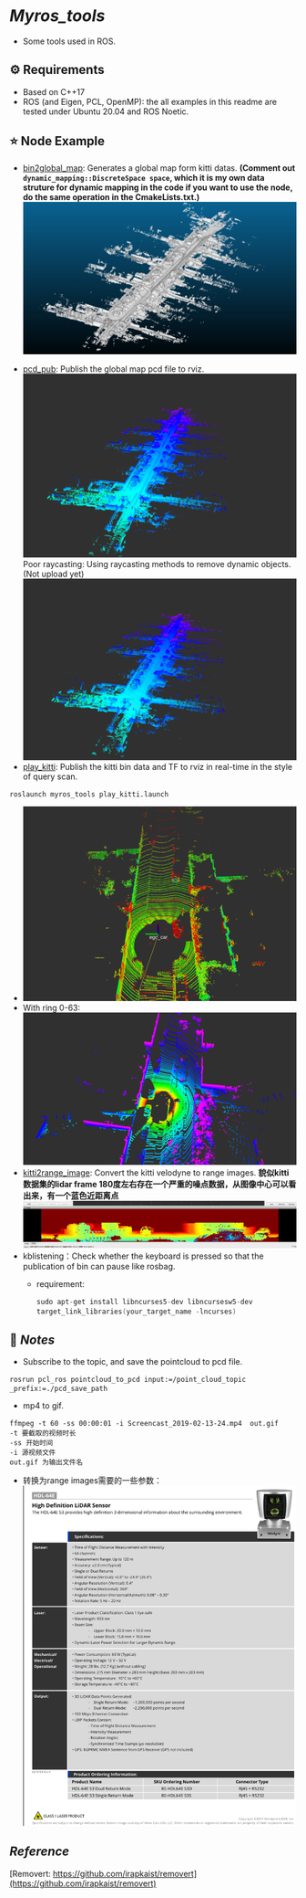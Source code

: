 # *Myros_tools*

- Some tools used in ROS.

## ⚙️ Requirements

- Based on C++17
- ROS (and Eigen, PCL, OpenMP): the all examples in this readme are tested under Ubuntu 20.04 and ROS Noetic.

## ⭐️ Node Example

* [bin2global_map](myros_tools/src/bin2global_map.cpp): Generates a global map form kitti datas. **(Comment out ``dynamic_mapping::DiscreteSpace space``, which it is my own data struture for dynamic mapping in the code if you want to use the node, do the same operation in the CmakeLists.txt.)**![img](imgs/05.png)

- [pcd_pub](myros_tools/src/pcd_pub.cpp): Publish the global map pcd file to rviz.
  ![img](imgs/05r.png)
  Poor raycasting: Using raycasting methods to remove dynamic objects.(Not upload yet)
  ![img](imgs/poor_raycasting.png)
- [play_kitti](myros_tools/src/play_kitti.cpp): Publish the kitti bin data and TF to rviz in real-time in the style of query scan.

```
roslaunch myros_tools play_kitti.launch 
```

- ![img](imgs/scan.png)
- With ring 0-63:
  ![img](imgs/ring.png)
- [kitti2range_image](myros_tools/src/kitti2range_image.cpp): Convert the kitti velodyne to range images. **貌似kitti数据集的lidar frame 180度左右存在一个严重的噪点数据，从图像中心可以看出来，有一个蓝色近距离点**
  ![img](imgs/range_images.gif)
- kblistening：Check whether the keyboard is pressed so that the publication of bin can pause like rosbag.
  - requirement:

    ```C++
    sudo apt-get install libncurses5-dev libncursesw5-dev
    target_link_libraries(your_target_name -lncurses)
    ```

## 💬 *Notes*

- Subscribe to the topic, and save the pointcloud to pcd file.

```
rosrun pcl_ros pointcloud_to_pcd input:=/point_cloud_topic _prefix:=./pcd_save_path
```

- mp4 to gif.

```
ffmpeg -t 60 -ss 00:00:01 -i Screencast_2019-02-13-24.mp4  out.gif
-t 要截取的视频时长
-ss 开始时间
-i 源视频文件
out.gif 为输出文件名
```

- 转换为range images需要的一些参数：
  ![](imgs/velodyne_params.png)

## *Reference*

[Removert: https://github.com/irapkaist/removert](https://github.com/irapkaist/removert)
